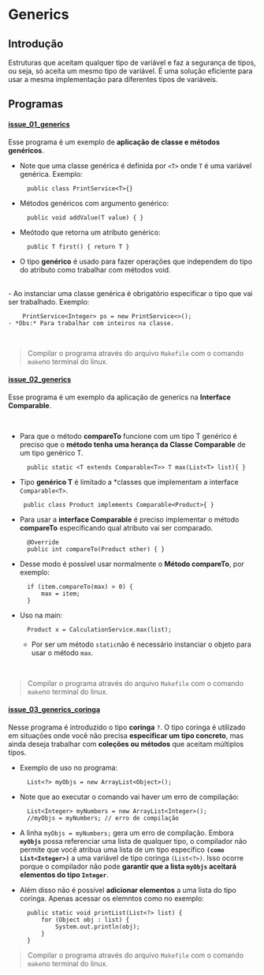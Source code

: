 # Generics

## Introdução

Estruturas que aceitam qualquer tipo de variável e faz a segurança de tipos, ou seja, só aceita um mesmo tipo de variável. É uma solução eficiente para usar a mesma implementação para diferentes tipos de variáveis.


## Programas
#### [issue_01_generics](https://github.com/nandosannn/estudos-java/tree/main/m%C3%B3dulo_18_generics/issue_01_generics)
Esse programa é um exemplo de **aplicação de classe e métodos genéricos**.
<br>
- Note que uma classe genérica é definida por ``<T>`` onde ``T`` é uma variável genérica. Exemplo:

        public class PrintService<T>{}
- Métodos genéricos com argumento genérico:

        public void addValue(T value) { }
- Meótodo que retorna um atributo genérico:
        
        public T first() { return T }
- O tipo **genérico** é usado para fazer operações que independem do tipo do atributo como trabalhar com métodos void.
<br>
- Ao instanciar uma classe genérica é obrigatório especificar o tipo que vai ser trabalhado. Exemplo:

        PrintService<Integer> ps = new PrintService<>();
    - *Obs:* Para trabalhar com inteiros na classe.
<br>

> Compilar o programa através do arquivo ``Makefile`` com o comando ``make``no terminal do linux.

#### [issue_02_generics]()

Esse programa é um exemplo da aplicação de generics na **Interface Comparable**.

<br>

- Para que o método **compareTo** funcione com um tipo T genérico é preciso que o **método tenha uma herança da Classe Comparable** de um tipo genérico T.

        public static <T extends Comparable<T>> T max(List<T> list){ }
-  Tipo **genérico T** é limitado a *classes que implementam a interface ``Comparable<T>``.

        public class Product implements Comparable<Product>{ }
- Para usar a **interface Comparable** é preciso implementar o método **compareTo** especificando qual atributo vai ser comparado.

        @Override
        public int compareTo(Product other) { }

- Desse modo é possível usar normalmente o **Método compareTo**, por exemplo:

        if (item.compareTo(max) > 0) {
			max = item;
		}
- Uso na main:

        Product x = CalculationService.max(list);

    - Por ser um método ``static``não é necessário instanciar o objeto para usar o método ``max``.

<br>

> Compilar o programa através do arquivo ``Makefile`` com o comando ``make``no terminal do linux.

#### [issue_03_generics_coringa]()

Nesse programa é introduzido o tipo **coringa** ``?``. O tipo coringa é utilizado em situações onde você não precisa **especificar um tipo concreto**, mas ainda deseja trabalhar com **coleções ou métodos** que aceitam múltiplos tipos. 

- Exemplo de uso no programa:

        List<?> myObjs = new ArrayList<Object>();

- Note que ao executar o comando vai haver um erro de compilação:

        List<Integer> myNumbers = new ArrayList<Integer>();
        //myObjs = myNumbers; // erro de compilação

- A linha ``myObjs = myNumbers;`` gera um erro de compilação. Embora **``myObjs``** possa referenciar uma lista de qualquer tipo, o compilador não permite que você atribua uma lista de um tipo específico **``(como List<Integer>)``** a uma variável de tipo coringa ``(List<?>)``. Isso ocorre porque o compilador não pode **garantir que a lista ``myObjs`` aceitará elementos do tipo ``Integer``**.

- Além disso não é possível **adicionar elementos** a uma lista do tipo coringa. Apenas acessar os elemntos como no exemplo:

        public static void printList(List<?> list) {
            for (Object obj : list) {
                System.out.println(obj);
            }
        }

> Compilar o programa através do arquivo ``Makefile`` com o comando ``make``no terminal do linux.

    











